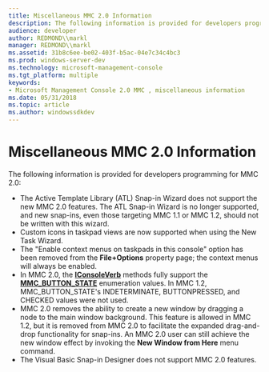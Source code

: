 ```yaml
---
title: Miscellaneous MMC 2.0 Information
description: The following information is provided for developers programming for MMC 2.0
audience: developer
author: REDMOND\\markl
manager: REDMOND\\markl
ms.assetid: 31b8c6ee-be02-403f-b5ac-04e7c34c4bc3
ms.prod: windows-server-dev
ms.technology: microsoft-management-console
ms.tgt_platform: multiple
keywords:
- Microsoft Management Console 2.0 MMC , miscellaneous information
ms.date: 05/31/2018
ms.topic: article
ms.author: windowssdkdev
---
```


# Miscellaneous MMC 2.0 Information

The following information is provided for developers programming for MMC 2.0:

-   The Active Template Library (ATL) Snap-in Wizard does not support the new MMC 2.0 features. The ATL Snap-in Wizard is no longer supported, and new snap-ins, even those targeting MMC 1.1 or MMC 1.2, should not be written with this wizard.
-   Custom icons in taskpad views are now supported when using the New Task Wizard.
-   The "Enable context menus on taskpads in this console" option has been removed from the **File+Options** property page; the context menus will always be enabled.
-   In MMC 2.0, the [**IConsoleVerb**](iconsoleverb.md) methods fully support the [**MMC\_BUTTON\_STATE**](mmc-button-state.md) enumeration values. In MMC 1.2, MMC\_BUTTON\_STATE's INDETERMINATE, BUTTONPRESSED, and CHECKED values were not used.
-   MMC 2.0 removes the ability to create a new window by dragging a node to the main window background. This feature is allowed in MMC 1.2, but it is removed from MMC 2.0 to facilitate the expanded drag-and-drop functionality for snap-ins. An MMC 2.0 user can still achieve the new window effect by invoking the **New Window from Here** menu command.
-   The Visual Basic Snap-in Designer does not support MMC 2.0 features.

 

 




